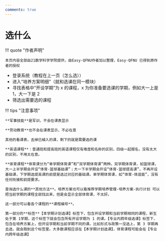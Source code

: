 ```yaml
---
comments: true
---
```


# 选什么

!!! quote "作者声明"

    本页内容全部由21数学科学学院提供，由Easy-QFNU作者加以整理，Easy-QFNU 已得到原作者的授权

- 登录系统（教程在上一页（怎么选））
- 进入“培养方案明细”（就和选课在同一模块）
- 寻找表格中“开设学期”为 x 的课程，x 为你准备要选课的学期，例如大一上是 1，大一下是 2
- 筛选出需要选的课程

!!! tips "注意事项"

    **军事技能**是军训，不会在课表显示

    **劳动教育**也不会在课表显示，不必在意

    其他的看课表，去掉已植入的课，剩下的就是需要选的课

    **英语课程**：普通班和提高班的英语课程仅有难度和名称的区别，四级一起报名，没有太大的区别，不用太在意。

    **体育课程**体育课分为“单学期体育课”和“双学期体育课”两种。双学期体育课，如篮球课，大一上半学期会开设“体育-篮球基础课”；大一下半学期会开设“体育-篮球提高课”，不再开设基础课，下学期选提高课的前提是选过对应的基础课。单学期体育课，如“体育-体适能”，没有任何衔接和前提要求。

    查询选什么课的**其他方法**。培养方案也可以看推荐学期培养管理-培养方案-执行计划 可以把当前学期的课程全部找出来，但是会显示全部体育课，不太好。

    这一部分可以看各个课程的**课程编号**。

    第一部分的**标签**【本学期计划选课】标签下，包含开设学期和当前学期相同的课程，新生处于第 1学期，这个标签下就会包含所有开设学期为 1 的课。【专业内跨年级选课】标签下，包含在培养方案上，但开设学期和当前学期不同的课。比如形式与政策一没选上，第 3 学期再去选，就会跑到这个标签里。大多数课程应该在【本学期计划选课】，体育课程可能会在【专业内跨年级选课】
